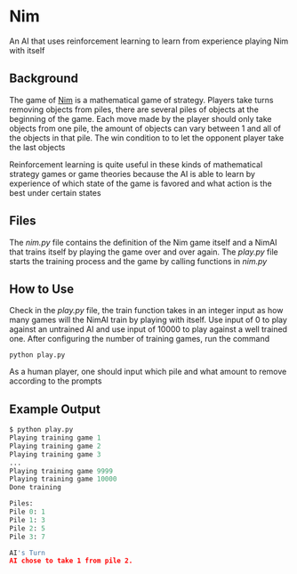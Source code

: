 # Nim

An AI that uses reinforcement learning to learn from experience playing Nim with itself

## Background

The game of [Nim](https://en.wikipedia.org/wiki/Nim) is a mathematical game of strategy. Players take turns removing objects from piles, there are several piles of objects at the beginning of the game. Each move made by the player should only take objects from one pile, the amount of objects can vary between 1 and all of the objects in that pile. The win condition to to let the opponent player take the last objects

Reinforcement learning is quite useful in these kinds of mathematical strategy games or game theories because the AI is able to learn by experience of which state of the game is favored and what action is the best under certain states

## Files

The _nim.py_ file contains the definition of the Nim game itself and a NimAI that trains itself by playing the game over and over again. The _play.py_ file starts the training process and the game by calling functions in _nim.py_

## How to Use

Check in the _play.py_ file, the train function takes in an integer input as how many games will the NimAI train by playing with itself. Use input of 0 to play against an untrained AI and use input of 10000 to play against a well trained one. After configuring the number of training games, run the command

```
python play.py
```

As a human player, one should input which pile and what amount to remove according to the prompts

## Example Output

```python
$ python play.py
Playing training game 1
Playing training game 2
Playing training game 3
...
Playing training game 9999
Playing training game 10000
Done training

Piles:
Pile 0: 1
Pile 1: 3
Pile 2: 5
Pile 3: 7

AI's Turn
AI chose to take 1 from pile 2.
```
